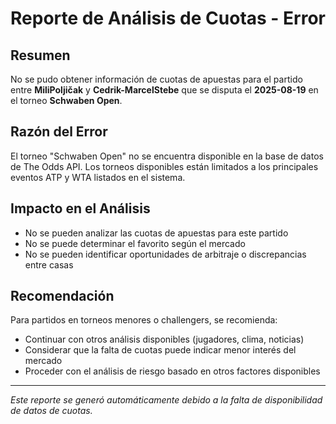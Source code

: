 # Reporte de Análisis de Cuotas - Error

## Resumen
No se pudo obtener información de cuotas de apuestas para el partido entre **MiliPoljičak** y **Cedrik-MarcelStebe** que se disputa el **2025-08-19** en el torneo **Schwaben Open**.

## Razón del Error
El torneo "Schwaben Open" no se encuentra disponible en la base de datos de The Odds API. Los torneos disponibles están limitados a los principales eventos ATP y WTA listados en el sistema.

## Impacto en el Análisis
- No se pueden analizar las cuotas de apuestas para este partido
- No se puede determinar el favorito según el mercado
- No se pueden identificar oportunidades de arbitraje o discrepancias entre casas

## Recomendación
Para partidos en torneos menores o challengers, se recomienda:
- Continuar con otros análisis disponibles (jugadores, clima, noticias)
- Considerar que la falta de cuotas puede indicar menor interés del mercado
- Proceder con el análisis de riesgo basado en otros factores disponibles

---
*Este reporte se generó automáticamente debido a la falta de disponibilidad de datos de cuotas.*